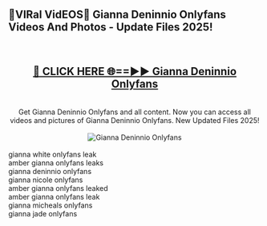 <h2>🔴VIRal VidEOS🔴 Gianna Deninnio Onlyfans Videos And Photos - Update Files 2025!</h2>
<br>
<div align="center">
<h2><a href="https://virallinks.top/odZfE0" rel="nofollow">🔴 CLICK HERE 🌐==►► Gianna Deninnio Onlyfans</a></h2>
<br>
Get Gianna Deninnio Onlyfans and all content. Now you can access all videos and pictures of Gianna Deninnio Onlyfans. New Updated Files 2025!
<br>
<br>
<a href="https://virallinks.top/odZfE0" rel="nofollow" data-target="animated-image.originalLink"><img src="https://i.imgur.com/dJHk4Zq.gif)" alt="Gianna Deninnio Onlyfans" style="max-width: 100%; display: inline-block;" data-target="animated-image.originalImage"></a>
</div>
<br>
gianna white onlyfans leak<br>
amber gianna onlyfans leaks<br>
gianna deninnio onlyfans<br>
gianna nicole onlyfans<br>
amber gianna onlyfans leaked<br>
amber gianna onlyfans leak<br>
gianna micheals onlyfans<br>
gianna jade onlyfans